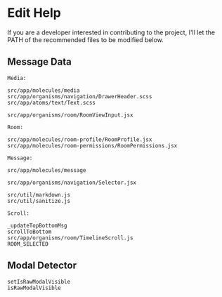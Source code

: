 # Edit Help

If you are a developer interested in contributing to the project, I'll let the PATH of the recommended files to be modified below.

## Message Data

    Media:

    src/app/molecules/media
    src/app/organisms/navigation/DrawerHeader.scss
    src/app/atoms/text/Text.scss

    src/app/organisms/room/RoomViewInput.jsx

    Room:

    src/app/molecules/room-profile/RoomProfile.jsx
    src/app/molecules/room-permissions/RoomPermissions.jsx

    Message:

    src/app/molecules/message

    src/app/organisms/navigation/Selector.jsx

    src/util/markdown.js
    src/util/sanitize.js

    Scroll:

    _updateTopBottomMsg
    scrollToBottom
    src/app/organisms/room/TimelineScroll.js
    ROOM_SELECTED

## Modal Detector

    setIsRawModalVisible
    isRawModalVisible
